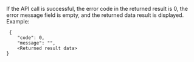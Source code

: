If the API call is successful, the error code in the returned result is 0, the error message field is empty, and the returned data result is displayed.
Example:
```
 {
    "code": 0,
    "message": "",
    <Returned result data>
}
```

